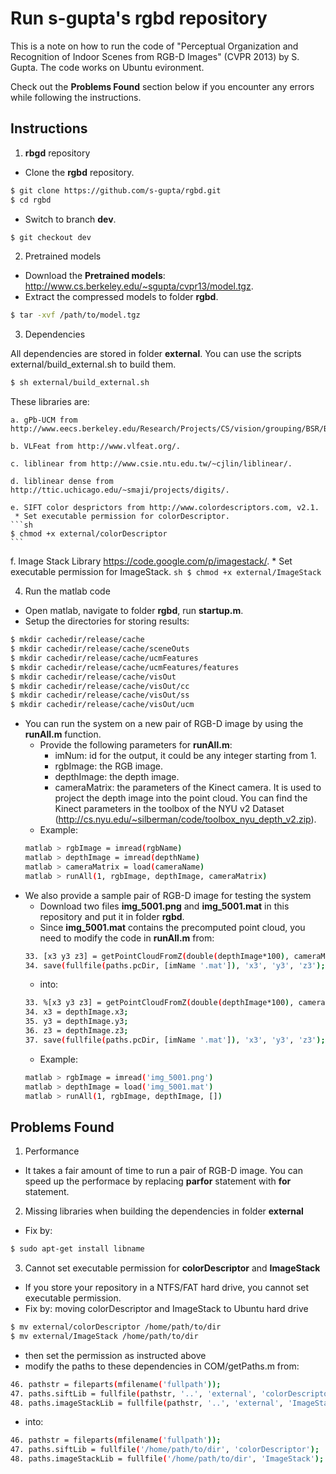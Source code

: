 # Run s-gupta's rgbd repository

This is a note on how to run the code of "Perceptual Organization and Recognition of Indoor Scenes from RGB-D Images" (CVPR 2013) by S. Gupta. The code works on Ubuntu evironment.

Check out the **Problems Found** section below if you encounter any errors while following the instructions.

## Instructions
1. **rbgd** repository
 * Clone the **rgbd** repository.
 ```sh
 $ git clone https://github.com/s-gupta/rgbd.git
 $ cd rgbd
 ```
 * Switch to branch **dev**.
 ```sh
 $ git checkout dev
 ```
2. Pretrained models
 * Download the **Pretrained models**: http://www.cs.berkeley.edu/~sgupta/cvpr13/model.tgz.
 * Extract the compressed models to folder **rgbd**.
 ```sh
 $ tar -xvf /path/to/model.tgz
 ```
3. Dependencies

  All dependencies are stored in folder **external**. You can use the scripts external/build_external.sh to build them.
  ```sh
  $ sh external/build_external.sh
  ```
    
  These libraries are:

    a. gPb-UCM from http://www.eecs.berkeley.edu/Research/Projects/CS/vision/grouping/BSR/BSR_full.tgz.
   
    b. VLFeat from http://www.vlfeat.org/.
   
    c. liblinear from http://www.csie.ntu.edu.tw/~cjlin/liblinear/.
   
    d. liblinear dense from http://ttic.uchicago.edu/~smaji/projects/digits/.
   
    e. SIFT color desprictors from http://www.colordescriptors.com, v2.1.
     * Set executable permission for colorDescriptor.
    ```sh
    $ chmod +x external/colorDescriptor
    ```
   
   f. Image Stack Library https://code.google.com/p/imagestack/.
    * Set executable permission for ImageStack.
    ```sh
    $ chmod +x external/ImageStack
    ```
   
4. Run the matlab code
 * Open matlab, navigate to folder **rgbd**, run **startup.m**.
 * Setup the directories for storing results:
 ```sh
 $ mkdir cachedir/release/cache
 $ mkdir cachedir/release/cache/sceneOuts
 $ mkdir cachedir/release/cache/ucmFeatures
 $ mkdir cachedir/release/cache/ucmFeatures/features
 $ mkdir cachedir/release/cache/visOut
 $ mkdir cachedir/release/cache/visOut/cc
 $ mkdir cachedir/release/cache/visOut/ss
 $ mkdir cachedir/release/cache/visOut/ucm
 ```
 * You can run the system on a new pair of RGB-D image by using the **runAll.m** function.
   * Provide the following parameters for **runAll.m**:
     * imNum: id for the output, it could be any integer starting from 1.
      * rgbImage: the RGB image.
       * depthImage: the depth image.
        * cameraMatrix: the parameters of the Kinect camera. It is used to project the depth image into the point cloud. You can find the Kinect parameters in the toolbox of the NYU v2 Dataset (http://cs.nyu.edu/~silberman/code/toolbox_nyu_depth_v2.zip).
    * Example:
    ```sh
    matlab > rgbImage = imread(rgbName)
    matlab > depthImage = imread(depthName)
    matlab > cameraMatrix = load(cameraName) 
    matlab > runAll(1, rgbImage, depthImage, cameraMatrix)
    ```
 * We also provide a sample pair of RGB-D image for testing the system
   * Download two files **img_5001.png** and **img_5001.mat** in this repository and put it in folder **rgbd**.
    * Since **img_5001.mat** contains the precomputed point cloud, you need to modify the code in **runAll.m** from:
    ```sh
    33. [x3 y3 z3] = getPointCloudFromZ(double(depthImage*100), cameraMatrix, 1);
    34. save(fullfile(paths.pcDir, [imName '.mat']), 'x3', 'y3', 'z3');
    ```
     * into:
     ```sh
     33. %[x3 y3 z3] = getPointCloudFromZ(double(depthImage*100), cameraMatrix, 1);
     34. x3 = depthImage.x3;
     35. y3 = depthImage.y3;
     36. z3 = depthImage.z3;
     37. save(fullfile(paths.pcDir, [imName '.mat']), 'x3', 'y3', 'z3');
     ```
      * Example:
      ```sh
      matlab > rgbImage = imread('img_5001.png')
      matlab > depthImage = load('img_5001.mat')
      matlab > runAll(1, rgbImage, depthImage, [])
      ```

## Problems Found
1. Performance
 * It takes a fair amount of time to run a pair of RGB-D image. You can speed up the performace by replacing **parfor** statement with **for** statement.
2. Missing libraries when building the dependencies in folder **external** 
 * Fix by:
 ```sh
 $ sudo apt-get install libname
 ```
3. Cannot set executable permission for **colorDescriptor** and **ImageStack**
 * If you store your repository in a NTFS/FAT hard drive, you cannot set executable permission.
 * Fix by: moving colorDescriptor and ImageStack to Ubuntu hard drive
 ```sh
 $ mv external/colorDescriptor /home/path/to/dir
 $ mv external/ImageStack /home/path/to/dir 
 ```
 * then set the permission as instructed above
 * modify the paths to these dependencies in COM/getPaths.m from:
 ```sh
 46. pathstr = fileparts(mfilename('fullpath'));
 47. paths.siftLib = fullfile(pathstr, '..', 'external', 'colorDescriptor');
 48. paths.imageStackLib = fullfile(pathstr, '..', 'external', 'ImageStack');
 ```
 * into:
 ```sh
 46. pathstr = fileparts(mfilename('fullpath'));
 47. paths.siftLib = fullfile('/home/path/to/dir', 'colorDescriptor');
 48. paths.imageStackLib = fullfile('/home/path/to/dir', 'ImageStack');
 ```
